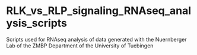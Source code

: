 # RLK_vs_RLP_signaling_RNAseq_analysis_scripts
Scripts used for RNAseq analysis of data generated with the Nuernberger Lab of the ZMBP Department of the University of Tuebingen
